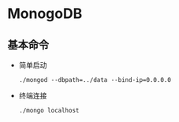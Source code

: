 # MonogoDB

## 基本命令

* 简单启动  

  ```shell
  ./mongod --dbpath=../data --bind-ip=0.0.0.0
  ```

* 终端连接

  ```shell
  ./mongo localhost
  ```

  

